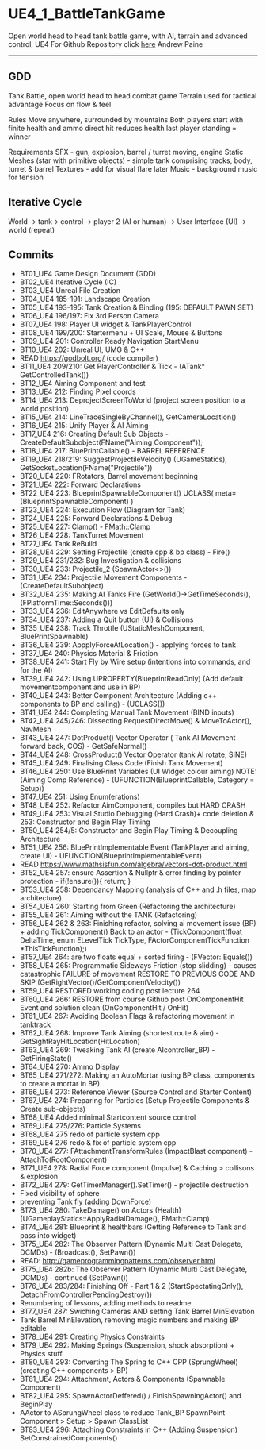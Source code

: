 
# UE4_1_BattleTankGame
Open world head to head tank battle game, with AI, terrain and advanced control, UE4
For Github Repository click [here](https://github.com/chineseburn/UE4_1_BattleTank)
Andrew Paine

---
## GDD

Tank Battle, open world head to head combat game
Terrain used for tactical advantage
Focus on flow & feel

Rules
Move anywhere, surrounded by mountains
Both players start with finite health and ammo
direct hit reduces health
last player standing = winner

Requirements
SFX - gun, explosion, barrel / turret moving, engine
Static Meshes (star with primitive objects) - simple tank comprising tracks, body, turret & barrel
Textures - add for visual flare later
Music - background music for tension

## Iterative Cycle
World -> tank-> control -> player 2 (AI or human) -> User Interface (UI) -> world (repeat)

## Commits
* BT01_UE4 Game Design Document (GDD)
* BT02_UE4 Iterative Cycle (IC)
* BT03_UE4 Unreal File Creation
* BT04_UE4 185-191: Landscape Creation
* BT05_UE4 193-195: Tank Creation & Binding (195: DEFAULT PAWN SET)
* BT06_UE4 196/197: Fix 3rd Person Camera
* BT07_UE4 198: Player UI widget & TankPlayerControl
* BT08_UE4 199/200: Startermenu + UI Scale, Mouse & Buttons
* BT09_UE4 201: Controller Ready Navigation StartMenu
* BT10_UE4 202: Unreal UI, UMG & C++
* READ https://godbolt.org/ (code compiler)
* BT11_UE4 209/210: Get PlayerController & Tick - (ATank* GetControlledTank())
* BT12_UE4 Aiming Component and test
* BT13_UE4 212: Finding Pixel coords
* BT14_UE4 213: DeprojectScreenToWorld (project screen position to a world position)
* BT15_UE4 214: LineTraceSingleByChannel(), GetCameraLocation()
* BT16_UE4 215: Unify Player & AI Aiming
* BT17_UE4 216: Creating Default Sub Objects - CreateDefaultSubobject<UTankAimingComponent>(FName("Aiming Component"));
* BT18_UE4 217: BluePrintCallable() -  BARREL REFERENCE
* BT19_UE4 218/219: SuggestProjectileVelocity() (UGameStatics), GetSocketLocation(FName("Projectile"))
* BT20_UE4 220: FRotators, Barrel movement beginning
* BT21_UE4 222: Forward Declarations
* BT22_UE4 223: BlueprintSpawnableComponent() UCLASS( meta=(BlueprintSpawnableComponent) )
* BT23_UE4 224: Execution Flow (Diagram for Tank)
* BT24_UE4 225: Forward Declarations & Debug
* BT25_UE4 227: Clamp() - FMath::Clamp<float>
* BT26_UE4 228: TankTurret Movement
* BT27_UE4 Tank ReBuild
* BT28_UE4 229: Setting Projectile (create cpp & bp class) - Fire()
* BT29_UE4 231/232: Bug Investigation & collisions
* BT30_UE4 233: Projectile_2 (SpawnActor<>())
* BT31_UE4 234: Projectile Movement Components - (CreateDefaultSubobject<UTankAimingComponent>)
* BT32_UE4 235: Making AI Tanks Fire (GetWorld()->GetTimeSeconds(), (FPlatformTime::Seconds()))
* BT33_UE4 236: EditAnywhere vs EditDefaults only
* BT34_UE4 237: Adding a Quit button (UI) & Collisions
* BT35_UE4 238: Track Throttle (UStaticMeshComponent, BluePrintSpawnable)
* BT36_UE4 239: AppplyForceAtLocation() - applying forces to tank
* BT37_UE4 240: Physics Material & Friction
* BT38_UE4 241: Start Fly by Wire setup (intentions into commands, and for the AI)
* BT39_UE4 242: Using UPROPERTY(BlueprintReadOnly) (Add default movementcomponent and use in BP)   
* BT40_UE4 243: Better Component Architecture (Adding c++ components to BP and calling) - (UCLASS())
* BT41_UE4 244: Completing Manual Tank Movement (BIND inputs)
* BT42_UE4 245/246: Dissecting RequestDirectMove() & MoveToActor(), NavMesh
* BT43_UE4 247: DotProduct() Vector Operator ( Tank AI Movement forward back, COS) - GetSafeNormal() 
* BT44_UE4 248: CrossProduct() Vector Operator (tank AI rotate, SINE)
* BT45_UE4 249: Finalising Class Code (Finish Tank Movement)
* BT46_UE4 250: Use BluePrint Variables (UI Widget colour aiming) NOTE: (Aiming Comp Reference) - (UFUNCTION(BlueprintCallable, Category = Setup))
* BT47_UE4 251: Using Enum(erations)
* BT48_UE4 252: Refactor AimComponent, compiles but HARD CRASH
* BT49_UE4 253: Visual Studio Debugging (Hard Crash)+ code deletion & 253: Constructor and Begin Play Timing
* BT50_UE4 254/5: Constructor and Begin Play Timing & Decoupling Architecture
* BT51_UE4 256: BluePrintImplementable Event (TankPlayer and aiming, create UI) - UFUNCTION(BlueprintImplementableEvent)
* READ https://www.mathsisfun.com/algebra/vectors-dot-product.html
* BT52_UE4 257: ensure Assertion & Nullptr & error finding by pointer protection - if(!ensure()){ return; }
* BT53_UE4 258: Dependancy Mapping (analysis of C++ and .h files, map architecture)
* BT54_UE4 260: Starting from Green (Refactoring the architecture)
* BT55_UE4 261: Aiming without the TANK (Refactoring)
* BT56_UE4 262 & 263: Finishing refactor, solving ai movement issue (BP) + adding TickComponent() Back to an actor - (TickComponent(float DeltaTime, enum ELevelTick TickType, FActorComponentTickFunction *ThisTickFunction);)
* BT57_UE4 264: are two floats equal + sorted firing - (FVector::Equals())
* BT58_UE4 265: Programmatic Sideways Friction (stop slidding) - causes catastrophic FAILURE of movement RESTORE TO PREVIOUS CODE AND SKIP (GetRightVector()/GetComponentVelocity())
* BT59_UE4 RESTORED working coding post lecture 264
* BT60_UE4 266: RESTORE from course Github post OnComponentHit Event and solution clean (OnComponentHit / OnHit)
* BT61_UE4 267: Avoiding Boolean Flags & refactoring movement in tanktrack
* BT62_UE4 268: Improve Tank Aiming (shortest route & aim) - GetSightRayHitLocation(HitLocation)
* BT63_UE4 269: Tweaking Tank AI (create AIcontroller_BP) - GetFiringState()
* BT64_UE4 270: Ammo Display
* BT65_UE4 271/272: Making an AutoMortar (using BP class, components to create a mortar in BP)
* BT66_UE4 273: Reference Viewer (Source Control and Starter Content)
* BT67_UE4 274: Preparing for Particles (Setup Projectile Components & Create sub-objects)
* BT68_UE4 Added minimal Startcontent source control
* BT69_UE4 275/276: Particle Systems
* BT68_UE4 275 redo of particle system cpp
* BT69_UE4 276 redo & fix of particle system cpp
* BT70_UE4 277: FAttachmentTransformRules (ImpactBlast component) - AttachTo(RootComponent) 
* BT71_UE4 278: Radial Force component (Impulse)  & Caching > collisons & explosion
* BT72_UE4 279: GetTimerManager().SetTimer() - projectile destruction
* Fixed visibility of sphere
* preventing Tank fly (adding DownForce)
* BT73_UE4 280: TakeDamage() on Actors (Health) (UGameplayStatics::ApplyRadialDamage(), FMath::Clamp<int32>)
* BT74_UE4 281: Blueprint & healthbars (Getting Reference to Tank and pass into widget)
* BT75_UE4 282: The Observer Pattern (Dynamic Multi Cast Delegate, DCMDs) - (Broadcast(), SetPawn())
* READ: http://gameprogrammingpatterns.com/observer.html
* BT75_UE4 282b: The Observer Pattern (Dynamic Multi Cast Delegate, DCMDs) - continued (SetPawn())
* BT76_UE4 283/284: Finishing Off - Part 1 & 2 (StartSpectatingOnly(), DetachFromControllerPendingDestroy())
* Renumbering of lessons, adding methods to readme
* BT77_UE4 287: Swiching Cameras AND setting Tank Barrel MinElevation
* Tank Barrel MinElevation, removing magic numbers and making BP editable
* BT78_UE4 291: Creating Physics Constraints
* BT79_UE4 292: Making Springs (Suspension, shock absorption) + Physics stuff.
* BT80_UE4 293: Converting The Spring to C++ CPP (SprungWheel) (creating C++ components > BP)
* BT81_UE4 294: Attachment, Actors & Components (Spawnable Component)
* BT82_UE4 295: SpawnActorDeffered() / FinishSpawningActor() and BeginPlay
* AActor to ASprungWheel class to reduce Tank_BP SpawnPoint Component > Setup > Spawn ClassList
* BT83_UE4 296: Attaching Constraints in C++ (Adding Suspension) SetConstrainedComponents()